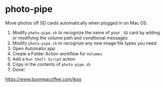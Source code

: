 # photo-pipe
Move photos off SD cards automatically when plugged in on Mac OS.

1. Modify `photo-pipe.sh` to recognize the name of your `_SD` card by adding or modifying the volume path and conditional messages
2. Modify `photo-pipe.sh` to recognize any new image file types you need
3. Open Automator.app
4. Create a Folder Action workflow for `Volumes`
5. Add a `Run Shell Script` action
6. Copy in the contents of `photo-pipe.sh`
7. Done!

https://www.buymeacoffee.com/jksg